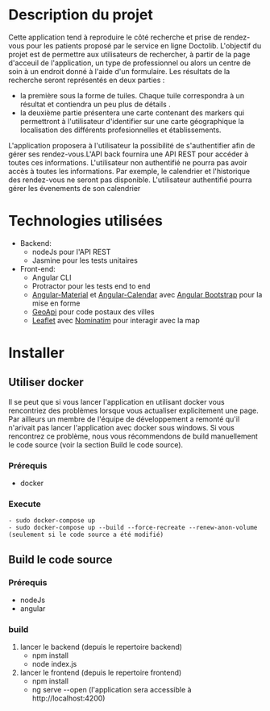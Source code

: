 # Description du projet
Cette application tend à reproduire le côté recherche et prise de rendez-vous pour les patients proposé par le service en ligne Doctolib. L'objectif du projet est de permettre aux utilisateurs de rechercher, à partir de la page d'acceuil de l'application, un type de professionnel ou alors un centre de soin à un endroit donné à l'aide d'un formulaire. 
Les résultats de la recherche seront représentés en deux parties : 
- la première sous la forme de tuiles. Chaque tuile correspondra à un résultat et contiendra un peu plus de détails .
- la deuxième partie présentera une carte contenant des markers qui permettront à l'utilisateur d'identifier sur une carte géographique la localisation des différents profesionnelles et établissements.

L'application proposera à l'utilisateur la possibilité de s'authentifier afin de gérer ses rendez-vous.L'API back fournira une API REST pour accéder à toutes ces informations. L'utilisateur non authentifié ne pourra pas avoir accès à toutes les informations. Par exemple, le calendrier et l'historique des rendez-vous ne seront pas disponible. L'utilisateur authentifié pourra gérer les évenements de son calendrier
# Technologies utilisées
- Backend:
    - nodeJs pour l'API REST
    - Jasmine pour les tests unitaires
- Front-end: 
    - Angular CLI
    - Protractor pour les tests end to end
    - [Angular-Material](https://material.angular.io/) et [Angular-Calendar](https://angular-calendar.com/) avec [Angular Bootstrap](https://ng-bootstrap.github.io/#/home) pour la mise en forme
    - [GeoApi](https://geo.api.gouv.fr/) pour code postaux des villes
    - [Leaflet](https://leafletjs.com/) avec [Nominatim](https://nominatim.org/) pour interagir avec la map

# Installer
## Utiliser docker
Il se peut que si vous lancer l'application en utilisant docker vous rencontriez des problèmes lorsque vous actualiser explicitement une page. Par ailleurs un membre de l'équipe de développement a remonté qu'il n'arivait pas lancer l'application avec docker sous windows. Si vous rencontrez ce problème, nous vous récommendons de build manuellement le code source (voir la section Build le code source).
### Prérequis
- docker
### Execute
    - sudo docker-compose up 
    - sudo docker-compose up --build --force-recreate --renew-anon-volume (seulement si le code source a été modifié)
## Build le code source
### Prérequis
- nodeJs
- angular
### build
1. lancer le backend (depuis le repertoire backend)
    - npm install
    - node index.js
2. lancer le frontend (depuis le repertoire frontend)
    - npm install
    - ng serve --open (l'application sera accessible à http://localhost:4200)
